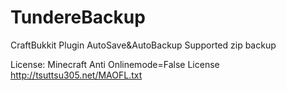 TundereBackup
=============
CraftBukkit Plugin 
AutoSave&AutoBackup 
Supported zip backup

License: Minecraft Anti Onlinemode=False License http://tsuttsu305.net/MAOFL.txt
